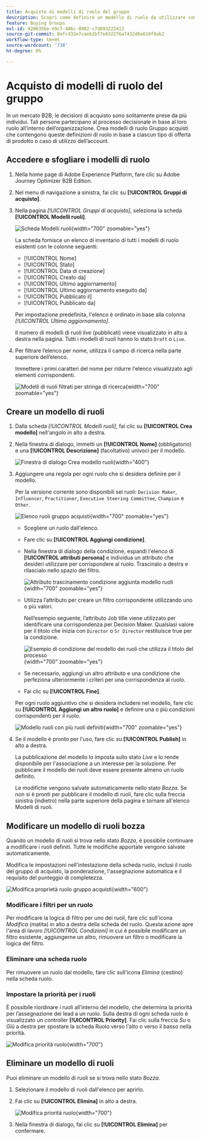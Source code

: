 ```yaml
---
title: Acquisto di modelli di ruolo del gruppo
description: Scopri come definire un modello di ruolo da utilizzare come componente del gruppo di acquisto.
feature: Buying Groups
exl-id: 9206356e-e9cf-486c-8982-c7d893222413
source-git-commit: 8afc432e7caeb2bf7e632276a7432d0a010f9ab2
workflow-type: tm+mt
source-wordcount: '738'
ht-degree: 0%

---
```


# Acquisto di modelli di ruolo del gruppo

In un mercato B2B, le decisioni di acquisto sono solitamente prese da più individui. Tali persone partecipano al processo decisionale in base al loro ruolo all’interno dell’organizzazione. Crea modelli di ruolo Gruppo acquisti che contengono queste definizioni di ruolo in base a ciascun tipo di offerta di prodotto o caso di utilizzo dell’account.

## Accedere e sfogliare i modelli di ruolo

1. Nella home page di Adobe Experience Platform, fare clic su Adobe Journey Optimizer B2B Edition.

1. Nel menu di navigazione a sinistra, fai clic su **[!UICONTROL Gruppi di acquisto]**.

1. Nella pagina _[!UICONTROL Gruppi di acquisto]_, seleziona la scheda **[!UICONTROL Modelli ruoli]**.

   ![Scheda Modelli ruoli](assets/roles-templates-tab.png){width="700" zoomable="yes"}

   La scheda fornisce un elenco di inventario di tutti i modelli di ruolo esistenti con le colonne seguenti:

   * [!UICONTROL Nome]
   * [!UICONTROL Stato]
   * [!UICONTROL Data di creazione]
   * [!UICONTROL Creato da]
   * [!UICONTROL Ultimo aggiornamento]
   * [!UICONTROL Ultimo aggiornamento eseguito da]
   * [!UICONTROL Pubblicato il]
   * [!UICONTROL Pubblicato da]

   Per impostazione predefinita, l&#39;elenco è ordinato in base alla colonna _[!UICONTROL Ultimo aggiornamento]_.

   Il numero di modelli di ruoli _live_ (pubblicati) viene visualizzato in alto a destra nella pagina. Tutti i modelli di ruoli hanno lo stato `Draft` o `Live`.

1. Per filtrare l’elenco per nome, utilizza il campo di ricerca nella parte superiore dell’elenco.

   Immettere i primi caratteri del nome per ridurre l&#39;elenco visualizzato agli elementi corrispondenti.

   ![Modelli di ruoli filtrati per stringa di ricerca](assets/roles-templates-search.png){width="700" zoomable="yes"}

## Creare un modello di ruoli

1. Dalla scheda _[!UICONTROL Modelli ruoli]_, fai clic su **[!UICONTROL Crea modello]** nell&#39;angolo in alto a destra.

1. Nella finestra di dialogo, immetti un **[!UICONTROL Nome]** (obbligatorio) e una **[!UICONTROL Descrizione]** (facoltativo) univoci per il modello.

   ![Finestra di dialogo Crea modello ruoli](assets/roles-template-create-dialog.png){width="400"}

1. Aggiungere una regola per ogni ruolo che si desidera definire per il modello.

   Per la versione corrente sono disponibili sei ruoli: `Decision Maker`, `Influencer`, `Practitioner`, `Executive Steering Committee`, `Champion` e `Other`.

   ![Elenco ruoli gruppo acquisti](./assets/roles-template-create-roles-list.png){width="700" zoomable="yes"}

   * Scegliere un ruolo dall&#39;elenco.

   * Fare clic su **[!UICONTROL Aggiungi condizione]**.

   * Nella finestra di dialogo della condizione, espandi l&#39;elenco di **[!UICONTROL attributi persona]** e individua un attributo che desideri utilizzare per corrispondere al ruolo. Trascinalo a destra e rilascialo nello spazio del filtro.

     ![Attributo trascinamento condizione aggiunta modello ruoli](assets/roles-template-role-attribute.png){width="700" zoomable="yes"}

   * Utilizza l’attributo per creare un filtro corrispondente utilizzando uno o più valori.

     Nell’esempio seguente, l’attributo Job title viene utilizzato per identificare una corrispondenza per Decision Maker. Qualsiasi valore per il titolo che inizia con `Director` o `Sr Director` restituisce true per la condizione.

     ![Esempio di condizione del modello dei ruoli che utilizza il titolo del processo](assets/roles-template-condition-example-job-title.png){width="700" zoomable="yes"}

   * Se necessario, aggiungi un altro attributo e una condizione che perfeziona ulteriormente i criteri per una corrispondenza al ruolo.

   * Fai clic su **[!UICONTROL Fine]**.

   Per ogni ruolo aggiuntivo che si desidera includere nel modello, fare clic su **[!UICONTROL Aggiungi un altro ruolo]** e definire una o più condizioni corrispondenti per il ruolo.

   ![Modello ruoli con più ruoli definiti](assets/roles-template-multiple-roles.png){width="700" zoomable="yes"}

1. Se il modello è pronto per l&#39;uso, fare clic su **[!UICONTROL Publish]** in alto a destra.

   La pubblicazione del modello lo imposta sullo stato _Live_ e lo rende disponibile per l&#39;associazione a un interesse per la soluzione. Per pubblicare il modello dei ruoli deve essere presente almeno un ruolo definito.

   Le modifiche vengono salvate automaticamente nello stato _Bozza_. Se non si è pronti per pubblicare il modello di ruoli, fare clic sulla freccia sinistra (indietro) nella parte superiore della pagina e tornare all&#39;elenco Modelli di ruoli.
<!-- 
< PM -- the Required for completion checkbox is not available to clear. Is this functional for Beta? >

Required for completion checkbox - select this for a role if it is required to calculate the completeness score. -->

## Modificare un modello di ruoli bozza

Quando un modello di ruoli si trova nello stato _Bozza_, è possibile continuare a modificare i ruoli definiti. Tutte le modifiche apportate vengono salvate automaticamente.

Modifica le impostazioni nell&#39;intestazione della scheda ruolo, inclusi il ruolo del gruppo di acquisto, la ponderazione, l&#39;assegnazione automatica e il requisito del punteggio di completezza.

![Modifica proprietà ruolo gruppo acquisti](./assets/roles-template-role-properties.png){width="600"}

### Modificare i filtri per un ruolo

Per modificare la logica di filtro per uno dei ruoli, fare clic sull&#39;icona _Modifica_ (matita) in alto a destra della scheda del ruolo. Questa azione apre l&#39;area di lavoro _[!UICONTROL Condizioni]_ in cui è possibile modificare un filtro esistente, aggiungerne un altro, rimuovere un filtro o modificare la logica del filtro.

### Eliminare una scheda ruolo

Per rimuovere un ruolo dal modello, fare clic sull&#39;icona _Elimina_ (cestino) nella scheda ruolo.

### Impostare la priorità per i ruoli

È possibile riordinare i ruoli all’interno del modello, che determina la priorità per l’assegnazione dei lead a un ruolo. Sulla destra di ogni scheda ruolo è visualizzato un controller **[!UICONTROL Priority]**. Fai clic sulla freccia _Su_ o _Giù_ a destra per spostare la scheda Ruolo verso l&#39;alto o verso il basso nella priorità.

![Modifica priorità ruolo](./assets/roles-template-role-priority.png){width="700"}

## Eliminare un modello di ruoli

Puoi eliminare un modello di ruoli se si trova nello stato _Bozza_.

1. Selezionare il modello di ruoli dall&#39;elenco per aprirlo.

1. Fai clic su **[!UICONTROL Elimina]** in alto a destra.

   ![Modifica priorità ruolo](./assets/roles-template-delete.png){width="700"}

1. Nella finestra di dialogo, fai clic su **[!UICONTROL Elimina]** per confermare.

